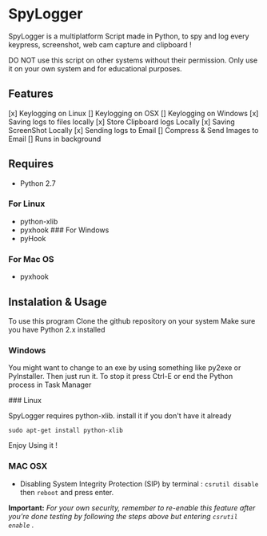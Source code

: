 # SpyLogger

SpyLogger is a multiplatform Script made in Python, to spy and log every keypress, screenshot, web cam capture and clipboard ! 

DO NOT use this script on other systems without their permission. Only use it on your own system and for educational purposes.

## Features

[x] Keylogging on Linux
[] Keylogging on OSX
[] Keylogging on Windows
[x] Saving logs to files locally
[x] Store Clipboard logs Locally
[x] Saving ScreenShot Locally
[x] Sending logs to Email
[] Compress & Send Images to Email
[] Runs in background


## Requires
- Python 2.7
### For Linux 
- python-xlib
- pyxhook
### For Windows 
- pyHook
### For Mac OS
- pyxhook

## Instalation & Usage

To use this program
Clone the github repository on your system
Make sure you have Python 2.x installed

### Windows 

You might want to change to an exe by using something like py2exe or PyInstaller. Then just run it. To stop it press Ctrl-E or end the Python process in Task Manager

### Linux

SpyLogger requires python-xlib. install it if you don't have it already

`sudo apt-get install python-xlib`

Enjoy Using it !


### MAC OSX

- Disabling System Integrity Protection (SIP) by terminal : `csrutil disable` then `reboot` and press enter.


**Important:** *For your own security, remember to re-enable this feature after you’re done testing by following the steps above but entering `csrutil enable` .*
